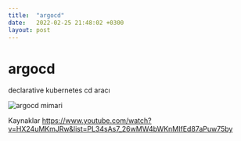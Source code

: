 ```yaml
---
title:  "argocd"
date:   2022-02-25 21:48:02 +0300
layout: post
---
```


# argocd

declarative kubernetes cd aracı

![argocd mimari](../kaynaklar/argo-cd-mimari.png)

Kaynaklar
https://www.youtube.com/watch?v=HX24uMKmJRw&list=PL34sAs7_26wMW4bWKnMIfEd87aPuw75by

